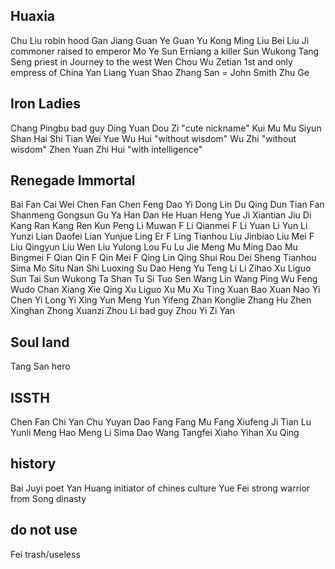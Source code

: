 
## Huaxia
Chu Liu robin hood
Gan Jiang
Guan Ye
Guan Yu
Kong Ming
Liu Bei
Liu Ji commoner raised to emperor
Mo Ye
Sun Erniang a killer
Sun Wukong
Tang Seng priest in Journey to the west
Wen Chou
Wu Zetian 1st and only empress of China
Yan Liang
Yuan Shao
Zhang San = John Smith
Zhu Ge


## Iron Ladies
Chang Pingbu bad guy
Ding Yuan
Dou Zi "cute nickname"
Kui Mu
Mu Siyun
Shan Hai
Shi Tian
Wei Yue
Wu Hui "without wisdom"
Wu Zhi "without wisdom"
Zhen Yuan
Zhi Hui "with intelligence"



## Renegade Immortal
Bai Fan
Cai Wei
Chen Fan
Chen Feng
Dao Yi
Dong Lin
Du Qing
Dun Tian
Fan Shanmeng
Gongsun
Gu Ya
Han Dan
He Huan
Heng Yue
Ji Xiantian
Jiu Di
Kang Ran
Kang Ren
Kun Peng
Li Muwan F
Li Qianmei F
Li Yuan
Li Yun
Li Yunzi
Lian Daofei
Lian Yunjue
Ling Er F
Ling Tianhou
Liu Jinbiao
Liu Mei F
Liu Qingyun
Liu Wen
Liu Yulong
Lou Fu
Lu Jie
Meng Mu
Ming Dao
Mu Bingmei F
Qian Qin F
Qin Mei F
Qing Lin
Qing Shui
Rou Dei
Sheng Tianhou
Sima Mo
Situ Nan
Shi Luoxing
Su Dao
Heng Yu
Teng Li
Li Zihao
Xu Liguo
Sun Tai
Sun Wukong
Ta Shan
Tu Si
Tuo Sen
Wang Lin
Wang Ping
Wu Feng
Wudo Chan
Xiang
Xie Qing
Xu Liguo
Xu Mu
Xu Ting
Xuan Bao
Xuan Nao
Yi Chen
Yi Long
Yi Xing
Yun Meng
Yun Yifeng
Zhan Konglie
Zhang Hu
Zhen Xinghan
Zhong Xuanzi
Zhou Li bad guy
Zhou Yi
Zi Yan


## Soul land
Tang San hero


## ISSTH
Chen Fan
Chi Yan
Chu Yuyan
Dao Fang
Fang Mu
Fang Xiufeng
Ji Tian
Lu Yunli
Meng Hao
Meng Li
Sima Dao
Wang Tangfei
Xiaho Yihan
Xu Qing


## history
Bai Juyi  poet
Yan Huang initiator of chines culture
Yue Fei   strong warrior from Song dinasty


## do not use
Fei trash/useless
